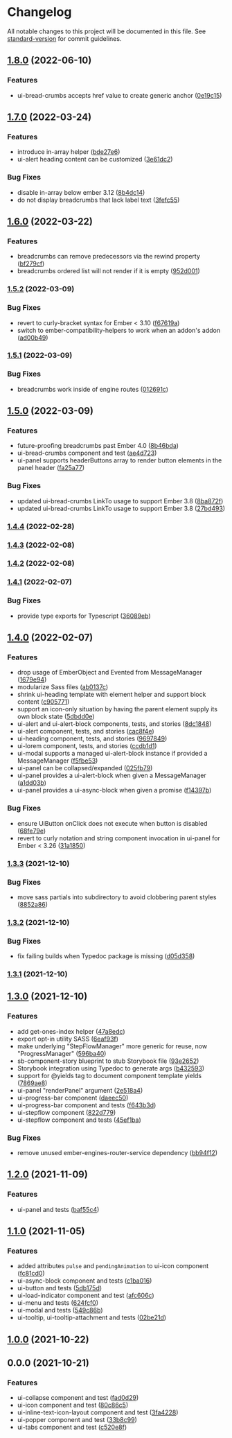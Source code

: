 # Changelog

All notable changes to this project will be documented in this file. See [standard-version](https://github.com/conventional-changelog/standard-version) for commit guidelines.

## [1.8.0](https://bitbucket.nsf.gov/projects/NSF-FE/repos/ui-foundation/browse/compare/v1.7.0...v1.8.0) (2022-06-10)


### Features

* ui-bread-crumbs accepts href value to create generic anchor ([0e19c15](https://bitbucket.nsf.gov/projects/NSF-FE/repos/ui-foundation/browse/commit/0e19c15a234bd3b527ed6e97fcab012bf840b869))

## [1.7.0](https://bitbucket.nsf.gov/projects/NSF-FE/repos/ui-foundation/browse/compare/v1.6.0...v1.7.0) (2022-03-24)


### Features

* introduce in-array helper ([bde27e6](https://bitbucket.nsf.gov/projects/NSF-FE/repos/ui-foundation/browse/commit/bde27e69c4705b60ea91ad5a3f15961a2564848a))
* ui-alert heading content can be customized ([3e61dc2](https://bitbucket.nsf.gov/projects/NSF-FE/repos/ui-foundation/browse/commit/3e61dc2d6ac97631354d93c4da30f5d77d2887d3))


### Bug Fixes

* disable in-array below ember 3.12 ([8b4dc14](https://bitbucket.nsf.gov/projects/NSF-FE/repos/ui-foundation/browse/commit/8b4dc14d0195683e169d8f8641960cdbc3ba23a6))
* do not display breadcrumbs that lack label text ([3fefc55](https://bitbucket.nsf.gov/projects/NSF-FE/repos/ui-foundation/browse/commit/3fefc55b7eacdaa94c87d392ed8f2c4387917f7b))

## [1.6.0](https://bitbucket.nsf.gov/projects/NSF-FE/repos/ui-foundation/browse/compare/v1.5.2...v1.6.0) (2022-03-22)


### Features

* breadcrumbs can remove predecessors via the rewind property ([bf279cf](https://bitbucket.nsf.gov/projects/NSF-FE/repos/ui-foundation/browse/commit/bf279cf1455227df1ed9b8fde62aa35de8253984))
* breadcrumbs ordered list will not render if it is empty ([952d001](https://bitbucket.nsf.gov/projects/NSF-FE/repos/ui-foundation/browse/commit/952d00192b9f05bb4cd84f05306ead44d5bdf7bb))

### [1.5.2](https://bitbucket.nsf.gov/projects/NSF-FE/repos/ui-foundation/browse/compare/v1.5.1...v1.5.2) (2022-03-09)


### Bug Fixes

* revert to curly-bracket syntax for Ember < 3.10 ([f67619a](https://bitbucket.nsf.gov/projects/NSF-FE/repos/ui-foundation/browse/commit/f67619ab4678731ad7fd1b06a9fa8499de2ca184))
* switch to ember-compatibility-helpers to work when an addon's addon ([ad00b49](https://bitbucket.nsf.gov/projects/NSF-FE/repos/ui-foundation/browse/commit/ad00b4978b6d353032a0ac4250e3e066be6da955))

### [1.5.1](https://bitbucket.nsf.gov/projects/NSF-FE/repos/ui-foundation/browse/compare/v1.5.0...v1.5.1) (2022-03-09)


### Bug Fixes

* breadcrumbs work inside of engine routes ([012691c](https://bitbucket.nsf.gov/projects/NSF-FE/repos/ui-foundation/browse/commit/012691cca1861b3a1bc62c0ab2bec999d9c1a3a1))

## [1.5.0](https://bitbucket.nsf.gov/projects/NSF-FE/repos/ui-foundation/browse/compare/v1.4.4...v1.5.0) (2022-03-09)


### Features

* future-proofing breadcrumbs past Ember 4.0 ([8b46bda](https://bitbucket.nsf.gov/projects/NSF-FE/repos/ui-foundation/browse/commit/8b46bda91f71de56f42f5210276cdb1feb35a9a3))
* ui-bread-crumbs component and test ([ae4d723](https://bitbucket.nsf.gov/projects/NSF-FE/repos/ui-foundation/browse/commit/ae4d723ed3a3460bd2597a7d77f3b9f2856f7ebe))
* ui-panel supports headerButtons array to render button elements in the panel header ([fa25a77](https://bitbucket.nsf.gov/projects/NSF-FE/repos/ui-foundation/browse/commit/fa25a770154068b6bc37561a4248c351589e402c))


### Bug Fixes

* updated ui-bread-crumbs LinkTo usage to support Ember 3.8 ([8ba872f](https://bitbucket.nsf.gov/projects/NSF-FE/repos/ui-foundation/browse/commit/8ba872f770b0c6bb04a39056911be85448034399))
* updated ui-bread-crumbs LinkTo usage to support Ember 3.8 ([27bd493](https://bitbucket.nsf.gov/projects/NSF-FE/repos/ui-foundation/browse/commit/27bd49364bd56bf76a3fba6bd714205de2ecac68))

### [1.4.4](https://bitbucket.nsf.gov/projects/NSF-FE/repos/ui-foundation/browse/compare/v1.4.3...v1.4.4) (2022-02-28)

### [1.4.3](https://bitbucket.nsf.gov/projects/NSF-FE/repos/ui-foundation/browse/compare/v1.4.2...v1.4.3) (2022-02-08)

### [1.4.2](https://bitbucket.nsf.gov/projects/NSF-FE/repos/ui-foundation/browse/compare/v1.4.1...v1.4.2) (2022-02-08)

### [1.4.1](https://bitbucket.nsf.gov/projects/NSF-FE/repos/ui-foundation/browse/compare/v1.4.0...v1.4.1) (2022-02-07)


### Bug Fixes

* provide type exports for Typescript ([36089eb](https://bitbucket.nsf.gov/projects/NSF-FE/repos/ui-foundation/browse/commit/36089ebdd49cbde442292f066b17dcb7eb3f009e))

## [1.4.0](https://bitbucket.nsf.gov/projects/NSF-FE/repos/ui-foundation/browse/compare/v1.3.3...v1.4.0) (2022-02-07)


### Features

* drop usage of EmberObject and Evented from MessageManager ([1679e94](https://bitbucket.nsf.gov/projects/NSF-FE/repos/ui-foundation/browse/commit/1679e94d61a2a83170fb62ddbeabfd59d7a8d0b9))
* modularize Sass files ([ab0137c](https://bitbucket.nsf.gov/projects/NSF-FE/repos/ui-foundation/browse/commit/ab0137c4c24e4fbe0779e50f8355fc7d0f7eae93))
* shrink ui-heading template with element helper and support block content ([c905771](https://bitbucket.nsf.gov/projects/NSF-FE/repos/ui-foundation/browse/commit/c9057713beb52e952158843012d9f09a694285ed))
* support an icon-only situation by having the parent element supply its own block state ([5dbdd0e](https://bitbucket.nsf.gov/projects/NSF-FE/repos/ui-foundation/browse/commit/5dbdd0ead5a65930357fa8bfac588d77d6ac856b))
* ui-alert and ui-alert-block components, tests, and stories ([8dc1848](https://bitbucket.nsf.gov/projects/NSF-FE/repos/ui-foundation/browse/commit/8dc1848147b5de78a52241bd9f6c28033fcfb020))
* ui-alert component, tests, and stories ([cac8f4e](https://bitbucket.nsf.gov/projects/NSF-FE/repos/ui-foundation/browse/commit/cac8f4ea4899e07eb3fd02688be60857509d4475))
* ui-heading component, tests, and stories ([9697849](https://bitbucket.nsf.gov/projects/NSF-FE/repos/ui-foundation/browse/commit/96978493563a5bbe67cf6a632fe0339a40a52b3a))
* ui-lorem component, tests, and stories ([ccdb1d1](https://bitbucket.nsf.gov/projects/NSF-FE/repos/ui-foundation/browse/commit/ccdb1d1fad2e5ece4ed0cd846fba077664d2abcd))
* ui-modal supports a managed ui-alert-block instance if provided a MessageManager ([f5fbe53](https://bitbucket.nsf.gov/projects/NSF-FE/repos/ui-foundation/browse/commit/f5fbe531e856d72abffbcd14012b4a16abff3e58))
* ui-panel can be collapsed/expanded ([025fb79](https://bitbucket.nsf.gov/projects/NSF-FE/repos/ui-foundation/browse/commit/025fb79b59e545aa42923b37e09d061664d5a607))
* ui-panel provides a ui-alert-block when given a MessageManager ([a1dd03b](https://bitbucket.nsf.gov/projects/NSF-FE/repos/ui-foundation/browse/commit/a1dd03b13eb189ddca43ff70d1d043f4ce0f2309))
* ui-panel provides a ui-async-block when given a promise ([f14397b](https://bitbucket.nsf.gov/projects/NSF-FE/repos/ui-foundation/browse/commit/f14397b3b5f4d35558c8d18315360a60311e53fd))


### Bug Fixes

* ensure UiButton onClick does not execute when button is disabled ([68fe79e](https://bitbucket.nsf.gov/projects/NSF-FE/repos/ui-foundation/browse/commit/68fe79ecacc16bcb03bb7299347ab4de3d108034))
* revert to curly notation and string component invocation in ui-panel for Ember < 3.26 ([31a1850](https://bitbucket.nsf.gov/projects/NSF-FE/repos/ui-foundation/browse/commit/31a185031f05b00b68c7de783abb08a4d9b97ebb))

### [1.3.3](https://bitbucket.nsf.gov/projects/NSF-FE/repos/ui-foundation/browse/compare/v1.3.2...v1.3.3) (2021-12-10)


### Bug Fixes

* move sass partials into subdirectory to avoid clobbering parent styles ([8852a86](https://bitbucket.nsf.gov/projects/NSF-FE/repos/ui-foundation/browse/commit/8852a864a9f38f62345b80ef3feed0a1200722d1))

### [1.3.2](https://bitbucket.nsf.gov/projects/NSF-FE/repos/ui-foundation/browse/compare/v1.3.0...v1.3.2) (2021-12-10)


### Bug Fixes

* fix failing builds when Typedoc package is missing ([d05d358](https://bitbucket.nsf.gov/projects/NSF-FE/repos/ui-foundation/browse/commit/d05d3587d9ac38ea9f353f3c29a8d978810b0e87))

### [1.3.1](https://bitbucket.nsf.gov/projects/NSF-FE/repos/ui-foundation/browse/compare/v1.3.0...v1.3.1) (2021-12-10)

## [1.3.0](https://bitbucket.nsf.gov/projects/NSF-FE/repos/ui-foundation/browse/compare/v1.2.0...v1.3.0) (2021-12-10)


### Features

* add get-ones-index helper ([47a8edc](https://bitbucket.nsf.gov/projects/NSF-FE/repos/ui-foundation/browse/commit/47a8edc7cae7d795141384045e5d100ba99c896f))
* export opt-in utility SASS ([6eaf93f](https://bitbucket.nsf.gov/projects/NSF-FE/repos/ui-foundation/browse/commit/6eaf93f68577287f2318752254c224eda1036674))
* make underlying "StepFlowManager" more generic for reuse, now "ProgressManager" ([596ba40](https://bitbucket.nsf.gov/projects/NSF-FE/repos/ui-foundation/browse/commit/596ba40d974ee24a3865e6e59dc08ecb658c1afc))
* sb-component-story blueprint to stub Storybook file ([93e2652](https://bitbucket.nsf.gov/projects/NSF-FE/repos/ui-foundation/browse/commit/93e265207a7e28f7e28bd51c606a65c3fa050c1a))
* Storybook integration using Typedoc to generate args ([b432593](https://bitbucket.nsf.gov/projects/NSF-FE/repos/ui-foundation/browse/commit/b43259370284935e088fca0ffb9d1e01deed330f))
* support for @yields tag to document component template yields ([7869ae8](https://bitbucket.nsf.gov/projects/NSF-FE/repos/ui-foundation/browse/commit/7869ae8aeb5a721a55f3b6b0d048dae5bd7f706b))
* ui-panel "renderPanel" argument ([2e518a4](https://bitbucket.nsf.gov/projects/NSF-FE/repos/ui-foundation/browse/commit/2e518a43ac365a335602623ce1fa841523a94bab))
* ui-progress-bar component ([daeec50](https://bitbucket.nsf.gov/projects/NSF-FE/repos/ui-foundation/browse/commit/daeec500c0006f01bb7600773ee9fae8ceefcd1c))
* ui-progress-bar component and tests ([f643b3d](https://bitbucket.nsf.gov/projects/NSF-FE/repos/ui-foundation/browse/commit/f643b3d2a6d217e2ef8d6a3f65234651b1d75772))
* ui-stepflow component ([822d779](https://bitbucket.nsf.gov/projects/NSF-FE/repos/ui-foundation/browse/commit/822d779fea2ca2e10c01aa4d3dec3aec24c8841b))
* ui-stepflow component and tests ([45ef1ba](https://bitbucket.nsf.gov/projects/NSF-FE/repos/ui-foundation/browse/commit/45ef1baa53ff95007fa167c5ea10824ca99aec75))


### Bug Fixes

* remove unused ember-engines-router-service dependency ([bb94f12](https://bitbucket.nsf.gov/projects/NSF-FE/repos/ui-foundation/browse/commit/bb94f12c1bfa43e1d4971838973df99053d8cec0))

## [1.2.0](https://bitbucket.nsf.gov/projects/NSF-FE/repos/ui-foundation/browse/compare/v1.1.0...v1.2.0) (2021-11-09)


### Features

* ui-panel and tests ([baf55c4](https://bitbucket.nsf.gov/projects/NSF-FE/repos/ui-foundation/browse/commit/baf55c4e90284338654351c004af6256a9a0b906))

## [1.1.0](https://bitbucket.nsf.gov/projects/NSF-FE/repos/ui-foundation/browse/compare/v1.0.0...v1.1.0) (2021-11-05)


### Features

* added attributes `pulse` and `pendingAnimation` to ui-icon component ([fc81cd0](https://bitbucket.nsf.gov/projects/NSF-FE/repos/ui-foundation/browse/commit/fc81cd0134ff44c2348c5e3f991afb4b7b405f9a))
* ui-async-block component and tests ([c1ba016](https://bitbucket.nsf.gov/projects/NSF-FE/repos/ui-foundation/browse/commit/c1ba016f4cf7b790c950a005f793368cc69bf7c9))
* ui-button and tests ([5db175d](https://bitbucket.nsf.gov/projects/NSF-FE/repos/ui-foundation/browse/commit/5db175dc8b4c8c0ac413ae5b8d5dbac5a47b1976))
* ui-load-indicator component and test ([afc606c](https://bitbucket.nsf.gov/projects/NSF-FE/repos/ui-foundation/browse/commit/afc606ca8fbd6460667d257993b0210cacf039db))
* ui-menu and tests ([624fcf0](https://bitbucket.nsf.gov/projects/NSF-FE/repos/ui-foundation/browse/commit/624fcf0c815779298c87099084729b5e0b481294))
* ui-modal and tests ([549c86b](https://bitbucket.nsf.gov/projects/NSF-FE/repos/ui-foundation/browse/commit/549c86be3e7754be22fc68359c70cdb52ffdd51c))
* ui-tooltip, ui-tooltip-attachment and tests ([02be21d](https://bitbucket.nsf.gov/projects/NSF-FE/repos/ui-foundation/browse/commit/02be21d48de7cfbd7705dd4481e3d718dae70dd2))

## [1.0.0](https://bitbucket.nsf.gov/projects/NSF-FE/repos/ui-foundation/browse/compare/v0.0.0...v1.0.0) (2021-10-22)

## 0.0.0 (2021-10-21)


### Features

* ui-collapse component and test ([fad0d29](https://bitbucket.nsf.gov/projects/NSF-FE/repos/ui-foundation/browse/commit/fad0d299987a94f0ec26f381b2f730fd173ac232))
* ui-icon component and test ([80c86c5](https://bitbucket.nsf.gov/projects/NSF-FE/repos/ui-foundation/browse/commit/80c86c53c07a3a7d883913734ed2cda7d8743a9c))
* ui-inline-text-icon-layout component and test ([3fa4228](https://bitbucket.nsf.gov/projects/NSF-FE/repos/ui-foundation/browse/commit/3fa4228910f130ee99cc9e54e7c23b5e82b20366))
* ui-popper component and test ([33b8c99](https://bitbucket.nsf.gov/projects/NSF-FE/repos/ui-foundation/browse/commit/33b8c9990dd0e2fb0de799f137d47fff050f690c))
* ui-tabs component and test ([c520e8f](https://bitbucket.nsf.gov/projects/NSF-FE/repos/ui-foundation/browse/commit/c520e8f07022efc96df13e1c7dadedc467424645))

